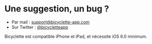 # Une suggestion, un bug ?

* Par mail : [support@bicyclette-app.com](mailto:support@bicyclette-app.com) 
* Sur Twitter : [@bicycletteapp](http://twitter.com/bicycletteapp)

Bicyclette est compatible iPhone et iPad, et nécessite iOS 6.0 minimum.

